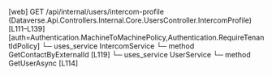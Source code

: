 [web] GET /api/internal/users/intercom-profile  (Dataverse.Api.Controllers.Internal.Core.UsersController.IntercomProfile)  [L111–L139] [auth=Authentication.MachineToMachinePolicy,Authentication.RequireTenantIdPolicy]
  └─ uses_service IntercomService
    └─ method GetContactByExternalId [L119]
  └─ uses_service UserService
    └─ method GetUserAsync [L114]

